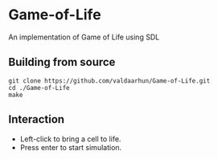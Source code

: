 # Game-of-Life

An implementation of Game of Life using SDL

## Building from source
```
git clone https://github.com/valdaarhun/Game-of-Life.git
cd ./Game-of-Life
make
```

## Interaction
- Left-click to bring a cell to life.
- Press enter to start simulation.
